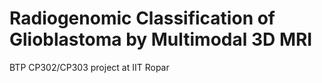 # Radiogenomic Classification of Glioblastoma by Multimodal 3D MRI

BTP CP302/CP303 project at IIT Ropar
